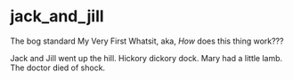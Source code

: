 # jack_and_jill
The bog standard My Very First Whatsit, aka, _How_ does this thing work???

Jack and Jill went up the hill.
Hickory dickory dock.
Mary had a little lamb.
The doctor died of shock.
